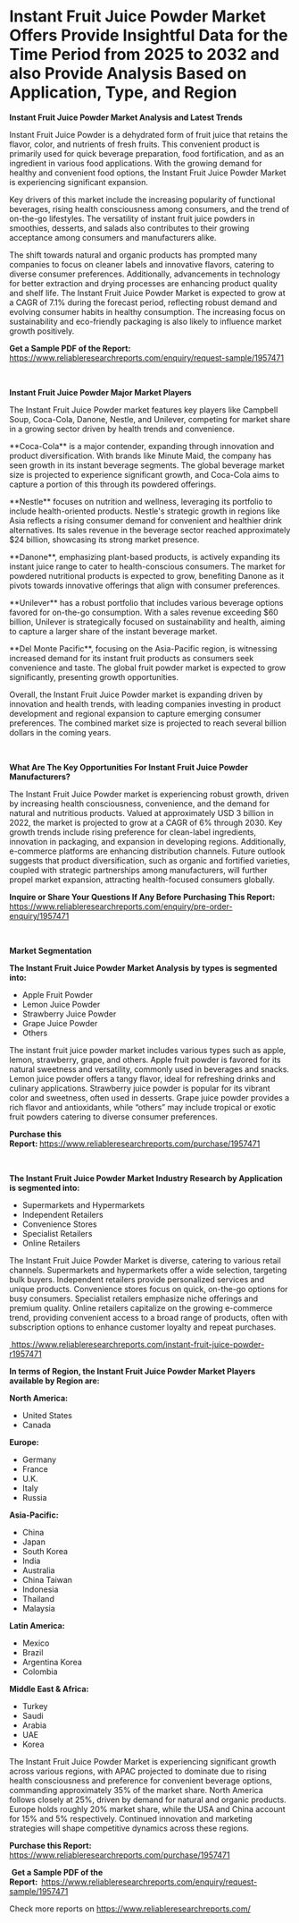 <p><h1>Instant Fruit Juice Powder Market Offers Provide Insightful Data for the Time Period from 2025 to 2032 and also Provide Analysis Based on Application, Type, and Region</h1></p><p><strong>Instant Fruit Juice Powder Market Analysis and Latest Trends</strong></p>
<p><p>Instant Fruit Juice Powder is a dehydrated form of fruit juice that retains the flavor, color, and nutrients of fresh fruits. This convenient product is primarily used for quick beverage preparation, food fortification, and as an ingredient in various food applications. With the growing demand for healthy and convenient food options, the Instant Fruit Juice Powder Market is experiencing significant expansion. </p><p>Key drivers of this market include the increasing popularity of functional beverages, rising health consciousness among consumers, and the trend of on-the-go lifestyles. The versatility of instant fruit juice powders in smoothies, desserts, and salads also contributes to their growing acceptance among consumers and manufacturers alike. </p><p>The shift towards natural and organic products has prompted many companies to focus on cleaner labels and innovative flavors, catering to diverse consumer preferences. Additionally, advancements in technology for better extraction and drying processes are enhancing product quality and shelf life. The Instant Fruit Juice Powder Market is expected to grow at a CAGR of 7.1% during the forecast period, reflecting robust demand and evolving consumer habits in healthy consumption. The increasing focus on sustainability and eco-friendly packaging is also likely to influence market growth positively.</p></p>
<p><strong>Get a Sample PDF of the Report:&nbsp;</strong> <a href="https://www.reliableresearchreports.com/enquiry/request-sample/1957471?utm_campaign=2141&utm_medium=2&utm_source=Github&utm_content=ia&utm_term=15022025&utm_id=instant-fruit-juice-powder">https://www.reliableresearchreports.com/enquiry/request-sample/1957471</a></p>
<p>&nbsp;</p>
<p><strong>Instant Fruit Juice Powder Major Market Players</strong></p>
<p><p>The Instant Fruit Juice Powder market features key players like Campbell Soup, Coca-Cola, Danone, Nestle, and Unilever, competing for market share in a growing sector driven by health trends and convenience.</p><p>**Coca-Cola** is a major contender, expanding through innovation and product diversification. With brands like Minute Maid, the company has seen growth in its instant beverage segments. The global beverage market size is projected to experience significant growth, and Coca-Cola aims to capture a portion of this through its powdered offerings.</p><p>**Nestle** focuses on nutrition and wellness, leveraging its portfolio to include health-oriented products. Nestle's strategic growth in regions like Asia reflects a rising consumer demand for convenient and healthier drink alternatives. Its sales revenue in the beverage sector reached approximately $24 billion, showcasing its strong market presence.</p><p>**Danone**, emphasizing plant-based products, is actively expanding its instant juice range to cater to health-conscious consumers. The market for powdered nutritional products is expected to grow, benefiting Danone as it pivots towards innovative offerings that align with consumer preferences.</p><p>**Unilever** has a robust portfolio that includes various beverage options favored for on-the-go consumption. With a sales revenue exceeding $60 billion, Unilever is strategically focused on sustainability and health, aiming to capture a larger share of the instant beverage market.</p><p>**Del Monte Pacific**, focusing on the Asia-Pacific region, is witnessing increased demand for its instant fruit products as consumers seek convenience and taste. The global fruit powder market is expected to grow significantly, presenting growth opportunities.</p><p>Overall, the Instant Fruit Juice Powder market is expanding driven by innovation and health trends, with leading companies investing in product development and regional expansion to capture emerging consumer preferences. The combined market size is projected to reach several billion dollars in the coming years.</p></p>
<p>&nbsp;</p>
<p><strong>What Are The Key Opportunities For Instant Fruit Juice Powder Manufacturers?</strong></p>
<p><p>The Instant Fruit Juice Powder market is experiencing robust growth, driven by increasing health consciousness, convenience, and the demand for natural and nutritious products. Valued at approximately USD 3 billion in 2022, the market is projected to grow at a CAGR of 6% through 2030. Key growth trends include rising preference for clean-label ingredients, innovation in packaging, and expansion in developing regions. Additionally, e-commerce platforms are enhancing distribution channels. Future outlook suggests that product diversification, such as organic and fortified varieties, coupled with strategic partnerships among manufacturers, will further propel market expansion, attracting health-focused consumers globally.</p></p>
<p><strong>Inquire or Share Your Questions If Any Before Purchasing This Report:</strong> <a href="https://www.reliableresearchreports.com/enquiry/pre-order-enquiry/1957471?utm_campaign=2141&utm_medium=2&utm_source=Github&utm_content=ia&utm_term=15022025&utm_id=instant-fruit-juice-powder">https://www.reliableresearchreports.com/enquiry/pre-order-enquiry/1957471</a></p>
<p>&nbsp;</p>
<p><strong>Market Segmentation</strong></p>
<p><strong>The Instant Fruit Juice Powder Market Analysis by types is segmented into:</strong></p>
<p><ul><li>Apple Fruit Powder</li><li>Lemon Juice Powder</li><li>Strawberry Juice Powder</li><li>Grape Juice Powder</li><li>Others</li></ul></p>
<p><p>The instant fruit juice powder market includes various types such as apple, lemon, strawberry, grape, and others. Apple fruit powder is favored for its natural sweetness and versatility, commonly used in beverages and snacks. Lemon juice powder offers a tangy flavor, ideal for refreshing drinks and culinary applications. Strawberry juice powder is popular for its vibrant color and sweetness, often used in desserts. Grape juice powder provides a rich flavor and antioxidants, while “others” may include tropical or exotic fruit powders catering to diverse consumer preferences.</p></p>
<p><strong>Purchase this Report:&nbsp;</strong><a href="https://www.reliableresearchreports.com/purchase/1957471?utm_campaign=2141&utm_medium=2&utm_source=Github&utm_content=ia&utm_term=15022025&utm_id=instant-fruit-juice-powder">https://www.reliableresearchreports.com/purchase/1957471</a></p>
<p>&nbsp;</p>
<p><strong>The Instant Fruit Juice Powder Market Industry Research by Application is segmented into:</strong></p>
<p><ul><li>Supermarkets and Hypermarkets</li><li>Independent Retailers</li><li>Convenience Stores</li><li>Specialist Retailers</li><li>Online Retailers</li></ul></p>
<p><p>The Instant Fruit Juice Powder Market is diverse, catering to various retail channels. Supermarkets and hypermarkets offer a wide selection, targeting bulk buyers. Independent retailers provide personalized services and unique products. Convenience stores focus on quick, on-the-go options for busy consumers. Specialist retailers emphasize niche offerings and premium quality. Online retailers capitalize on the growing e-commerce trend, providing convenient access to a broad range of products, often with subscription options to enhance customer loyalty and repeat purchases.</p></p>
<p><a href="https://www.reliableresearchreports.com/instant-fruit-juice-powder-r1957471?utm_campaign=2141&utm_medium=2&utm_source=Github&utm_content=ia&utm_term=15022025&utm_id=instant-fruit-juice-powder">&nbsp;https://www.reliableresearchreports.com/instant-fruit-juice-powder-r1957471</a></p>
<p><strong>In terms of Region, the Instant Fruit Juice Powder Market Players available by Region are:</strong></p>
<p>
    <p> <strong> North America: </strong>
        <ul>
            <li>United States</li>
            <li>Canada</li>
        </ul>
        </p> 
    <p> <strong> Europe: </strong>
        <ul>
            <li>Germany</li>
            <li>France</li>
            <li>U.K.</li>
            <li>Italy</li>
            <li>Russia</li>
        </ul>
        </p> 
    <p> <strong> Asia-Pacific: </strong>
        <ul>
            <li>China</li>
            <li>Japan</li>
            <li>South Korea</li>
            <li>India</li>
            <li>Australia</li>
            <li>China Taiwan</li>
            <li>Indonesia</li>
            <li>Thailand</li>
            <li>Malaysia</li>
        </ul>
        </p> 
    <p> <strong> Latin America: </strong>
        <ul>
            <li>Mexico</li>
            <li>Brazil</li>
            <li>Argentina Korea</li>
            <li>Colombia</li>
        </ul>
        </p> 
    <p> <strong> Middle East & Africa: </strong>
        <ul>
            <li>Turkey</li>
            <li>Saudi</li>
            <li>Arabia</li>
            <li>UAE</li>
            <li>Korea</li>
        </ul>
    </p>
    </p>
<p><p>The Instant Fruit Juice Powder Market is experiencing significant growth across various regions, with APAC projected to dominate due to rising health consciousness and preference for convenient beverage options, commanding approximately 35% of the market share. North America follows closely at 25%, driven by demand for natural and organic products. Europe holds roughly 20% market share, while the USA and China account for 15% and 5% respectively. Continued innovation and marketing strategies will shape competitive dynamics across these regions.</p></p>
<p><strong>Purchase this Report: </strong><a href="https://www.reliableresearchreports.com/purchase/1957471?utm_campaign=2141&utm_medium=2&utm_source=Github&utm_content=ia&utm_term=15022025&utm_id=instant-fruit-juice-powder">https://www.reliableresearchreports.com/purchase/1957471</a></p>
<p>&nbsp;<strong>Get a Sample PDF of the Report:&nbsp;&nbsp;</strong><a href="https://www.reliableresearchreports.com/enquiry/request-sample/1957471?utm_campaign=2141&utm_medium=2&utm_source=Github&utm_content=ia&utm_term=15022025&utm_id=instant-fruit-juice-powder">https://www.reliableresearchreports.com/enquiry/request-sample/1957471</a></p>
<p><strong></strong></p>
<p>Check more reports on <a href="https://www.reliableresearchreports.com/?utm_campaign=2141&utm_medium=2&utm_source=Github&utm_content=ia&utm_term=15022025&utm_id=instant-fruit-juice-powder">https://www.reliableresearchreports.com/</a></p>